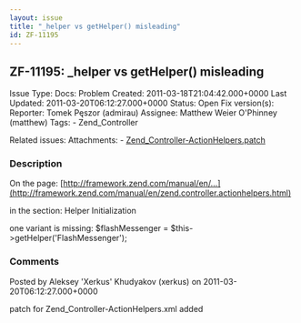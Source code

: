 ```yaml
---
layout: issue
title: "_helper vs getHelper() misleading"
id: ZF-11195
---
```


ZF-11195: \_helper vs getHelper() misleading
--------------------------------------------

 Issue Type: Docs: Problem Created: 2011-03-18T21:04:42.000+0000 Last Updated: 2011-03-20T06:12:27.000+0000 Status: Open Fix version(s): 
 Reporter:  Tomek Pęszor (admirau)  Assignee:  Matthew Weier O'Phinney (matthew)  Tags: - Zend\_Controller
 
 Related issues: 
 Attachments: - [Zend\_Controller-ActionHelpers.patch](/issues/secure/attachment/13811/Zend_Controller-ActionHelpers.patch)
 
### Description

On the page: [http://framework.zend.com/manual/en/…](http://framework.zend.com/manual/en/zend.controller.actionhelpers.html)

in the section: Helper Initialization

one variant is missing: $flashMessenger = $this->getHelper('FlashMessenger');

 

 

### Comments

Posted by Aleksey 'Xerkus' Khudyakov (xerkus) on 2011-03-20T06:12:27.000+0000

patch for Zend\_Controller-ActionHelpers.xml added

 

 
